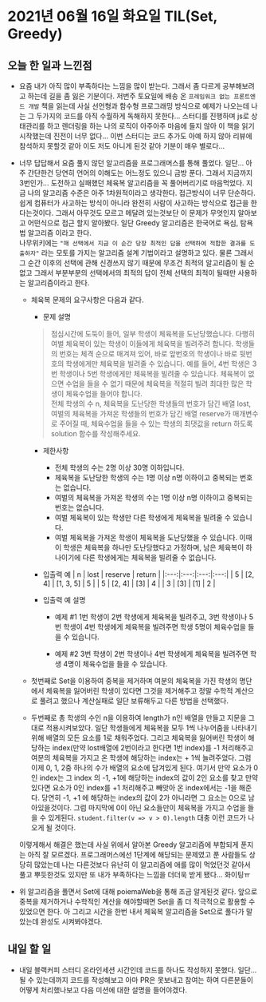 # 2021년 06월 16일 화요일 TIL(Set, Greedy)

## 오늘 한 일과 느낀점
- 요즘 내가 아직 많이 부족하다는 느낌을 많이 받는다. 그래서 좀 다르게 공부해보려고 하는데 길을 좀 잃은 기분이다. 저번주 토요일에 배송 온 `프레임워크 없는 프론트엔드 개발` 책을 읽는데 사실 선언형과 함수형 프로그래밍 방식으로 예제가 나오는데 나는 그 두가지의 코드를 아직 수월하게 독해하지 못한다... 스터디를 진행하며 js로 상태관리를 하고 렌더링을 하는 나의 로직이 아주아주 마음에 들지 않아 이 책을 읽기 시작했는데 진전이 너무 없다... 이번 스터디는 코드 추가도 아예 하지 않아 리뷰에 참석하지 못할것 같아 이도 저도 아니게 된것 같아 기분이 매우 별로다...

- 너무 답답해서 요즘 풀지 않던 알고리즘을 프로그래머스를 통해 풀었다. 일단... 아주 간단한건 당연히 언어의 이해도는 어느정도 있으니 금방 푼다. 그래서 지금까지 3번인가... 도전하고 실패했던 체육복 알고리즘을 꼭 풀어버리기로 마음먹었다. 지금 나의 알고리즘 수준은 아주 1차원적이라고 생각한다. 접근방식이 너무 단순하다. 쉽게 컴퓨터가 사고하는 방식이 아니라 완전히 사람이 사고하는 방식으로 접근을 한다는것이다. 그래서 아무것도 모르고 메달려 있는것보단 이 문제가 무엇인지 알아보고 어떤식으로 접근 할지 알아봤다. 일단 Greedy 알고리즘은 한국어로 욕심, 탐욕법 알고리즘 이라고 한다.  
나무위키에는 `"매 선택에서 지금 이 순간 당장 최적인 답을 선택하여 적합한 결과를 도출하자"` 라는 모토를 가지는 알고리즘 설계 기법이라고 설명하고 있다. 물론 그래서 그 순간 이후의 선택에 관해 신경쓰지 않기 때문에 무조건 최적의 알고리즘이 될 순 없고 그래서 부분부분의 선택에서의 최적의 답이 전체 선택의 최적이 될때만 사용하는 알고리즘이라고 한다.  

  - 체육복 문제의 요구사항은 다음과 같다.  

    - 문제 설명
    > 점심시간에 도둑이 들어, 일부 학생이 체육복을 도난당했습니다. 다행히 여벌 체육복이 있는 학생이 이들에게 체육복을 빌려주려 합니다. 학생들의 번호는 체격 순으로 매겨져 있어, 바로 앞번호의 학생이나 바로 뒷번호의 학생에게만 체육복을 빌려줄 수 있습니다. 예를 들어, 4번 학생은 3번 학생이나 5번 학생에게만 체육복을 빌려줄 수 있습니다. 체육복이 없으면 수업을 들을 수 없기 때문에 체육복을 적절히 빌려 최대한 많은 학생이 체육수업을 들어야 합니다.  
    전체 학생의 수 n, 체육복을 도난당한 학생들의 번호가 담긴 배열 lost, 여벌의 체육복을 가져온 학생들의 번호가 담긴 배열 reserve가 매개변수로 주어질 때, 체육수업을 들을 수 있는 학생의 최댓값을 return 하도록 solution 함수를 작성해주세요.

    - 제한사항
      - 전체 학생의 수는 2명 이상 30명 이하입니다.
      - 체육복을 도난당한 학생의 수는 1명 이상 n명 이하이고 중복되는 번호는 없습니다.
      - 여벌의 체육복을 가져온 학생의 수는 1명 이상 n명 이하이고 중복되는 번호는 없습니다.
      - 여벌 체육복이 있는 학생만 다른 학생에게 체육복을 빌려줄 수 있습니다.
      - 여벌 체육복을 가져온 학생이 체육복을 도난당했을 수 있습니다. 이때 이 학생은 체육복을 하나만 도난당했다고 가정하며, 남은 체육복이 하나이기에 다른 학생에게는 체육복을 빌려줄 수 없습니다.

    - 입출력 예
    | n | lost | reserve | return |
    |:---:|:---:|:---:|:---:|
    | 5 | [2, 4] | [1, 3, 5] | 5 |
    | 5 | [2, 4] | [3] | 4 |
    | 3 | [3] | [1] | 2 |

    - 입출력 예 설명

      - 예제 #1
      1번 학생이 2번 학생에게 체육복을 빌려주고, 3번 학생이나 5번 학생이 4번 학생에게 체육복을 빌려주면 학생 5명이 체육수업을 들을 수 있습니다.

      - 예제 #2
      3번 학생이 2번 학생이나 4번 학생에게 체육복을 빌려주면 학생 4명이 체육수업을 들을 수 있습니다.

  - 첫번째로 Set을 이용하여 중복을 제거하며 여분의 체육복을 가진 학생의 명단에서 체육복을 잃어버린 학생이 있다면 그것을 제거해주고 정말 수학적 계산으로 풀려고 했으나 계산실패로 일단 보류해두고 다른 방법을 선택했다.

  - 두번째로 총 학생의 수인 n을 이용하여 length가 n인 배열을 만들고 지문을 그대로 적용시켜보았다. 일단 학생들에게 체육복을 모두 1씩 나누어줌을 나타내기위해 배열의 모든 요소를 1로 채워주었다. 그리고 체육복을 잃어버린 학생이 해당하는 index(만약 lost배열에 2번이라고 한다면 1번 index)를 -1 처리해주고 여분의 체육복을 가지고 온 학생에 해당하는 index는 + 1씩 늘려주었다. 그럼 이제 0, 1, 2중 하나의 수가 배열의 요소에 담겨있게 된다. 여기서 만약 요소가 0인 index는 그 index 의 -1, +1에 해당하는 index의 값이 2인 요소를 찾고 만약 있다면 요소가 0인 index를 +1 처리해주고 빼앗아 온 index에서는 -1을 해준다. 당연히 -1, +1 에 해당하는 index의 값이 2가 아니라면 그 요소는 0으로 남아있을것이다. 그럼 마지막에 0이 아닌 요소들만이 체육복을 가지고 수업을 들을 수 있게된다. `student.filter(v => v > 0).length` 대충 이런 코드가 나오게 될 것이다.

  이렇게해서 해결은 했는데 사실 위에서 알아본 Greedy 알고리즘에 부합되게 푼지는 아직 잘 모르겠다. 프로그래머스에선 1단계에 해당되는 문제였고 푼 사람들도 상당히 많았는데 나는 다른것보다 유난히 이 알고리즘에 애를 많이 먹었던것 같아서 풀고 뿌듯한것도 있지만 또 내가 부족하다는 느낌을 더더욱 받게 됐다... 화이팅ㅠ

- 위 알고리즘을 풀면서 Set에 대해 poiemaWeb을 통해 조금 알게된것 같다. 앞으로 중복을 제거하거나 수학적인 계산을 해야할때면 Set을 좀 더 적극적으로 활용할 수 있었으면 한다. 아 그리고 시간을 한번 내서 체육복 알고리즘을 Set으로 풀다가 말았는데 완성도 시켜봐야겠다.

## 내일 할 일
- 내일 블랙커피 스터디 온라인세션 시간인데 코드를 하나도 작성하지 못했다. 일단... 될 수 있는데까지 코드를 작성해보고 아마 PR은 못보내고 참여는 하여 다른분들이 어떻게 처리했나보고 다음 미션에 대한 설명을 들어야겠다.
